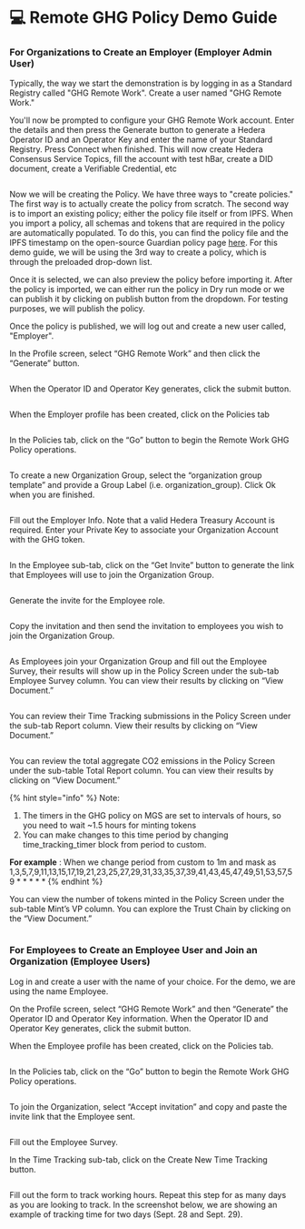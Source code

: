 # 💻 Remote GHG Policy Demo Guide

### For Organizations to Create an Employer (Employer Admin User)

Typically, the way we start the demonstration is by logging in as a Standard Registry called "GHG Remote Work". Create a user named "GHG Remote Work."

You'll now be prompted to configure your GHG Remote Work account. Enter the details and then press the Generate button to generate a Hedera Operator ID and an Operator Key and enter the name of your Standard Registry. Press Connect when finished. This will now create Hedera Consensus Service Topics, fill the account with test hBar, create a DID document, create a Verifiable Credential, etc

<figure><img src="../../../../.gitbook/assets/Screen Shot 2022-12-14 at 1.22.01 PM.png" alt=""><figcaption></figcaption></figure>

Now we will be creating the Policy. We have three ways to "create policies." The first way is to actually create the policy from scratch. The second way is to import an existing policy; either the policy file itself or from IPFS. When you import a policy, all schemas and tokens that are required in the policy are automatically populated. To do this, you can find the policy file and the IPFS timestamp on the open-source Guardian policy page [here](https://github.com/hashgraph/guardian/tree/main/Demo%20Artifacts/iREC). For this demo guide, we will be using the 3rd way to create a policy, which is through the preloaded drop-down list.&#x20;

Once it is selected, we can also preview the policy before importing it. After the policy is imported, we can either run the policy in Dry run mode or we can publish it by clicking on publish button from the dropdown. For testing purposes, we will publish the policy.

Once the policy is published, we will log out and create a new user called, "Employer".&#x20;

In the Profile screen, select “GHG Remote Work” and then click the “Generate” button.

<figure><img src="../../../../.gitbook/assets/Screen Shot 2022-12-14 at 1.22.23 PM.png" alt=""><figcaption></figcaption></figure>

When the Operator ID and Operator Key generates, click the submit button.

<figure><img src="../../../../.gitbook/assets/Screen Shot 2022-12-14 at 1.22.43 PM.png" alt=""><figcaption></figcaption></figure>

When the Employer profile has been created, click on the Policies tab

<figure><img src="../../../../.gitbook/assets/Screen Shot 2022-12-14 at 1.23.09 PM (1).png" alt=""><figcaption></figcaption></figure>

In the Policies tab, click on the “Go” button to begin the Remote Work GHG Policy operations.

<figure><img src="../../../../.gitbook/assets/Screen Shot 2022-12-14 at 1.23.42 PM.png" alt=""><figcaption></figcaption></figure>

To create a new Organization Group, select the “organization group template” and provide a Group Label (i.e. organization\_group). Click Ok when you are finished.

<figure><img src="../../../../.gitbook/assets/Screen Shot 2022-12-14 at 1.24.00 PM.png" alt=""><figcaption></figcaption></figure>

Fill out the Employer Info. Note that a valid Hedera Treasury Account is required. Enter your Private Key to associate your Organization Account with the GHG token.

<figure><img src="../../../../.gitbook/assets/Screen Shot 2022-12-14 at 1.24.25 PM.png" alt=""><figcaption></figcaption></figure>

In the Employee sub-tab, click on the “Get Invite” button to generate the link that Employees will use to join the Organization Group.

<figure><img src="../../../../.gitbook/assets/Screen Shot 2022-12-14 at 1.24.41 PM.png" alt=""><figcaption></figcaption></figure>

Generate the invite for the Employee role.

<figure><img src="../../../../.gitbook/assets/Screen Shot 2022-12-14 at 1.25.01 PM.png" alt=""><figcaption></figcaption></figure>

Copy the invitation and then send the invitation to employees you wish to join the Organization Group.

<figure><img src="../../../../.gitbook/assets/Screen Shot 2022-12-14 at 1.25.12 PM.png" alt=""><figcaption></figcaption></figure>

As Employees join your Organization Group and fill out the Employee Survey, their results will show up in the Policy Screen under the sub-tab Employee Survey column. You can view their results by clicking on “View Document.”

<figure><img src="../../../../.gitbook/assets/Screen Shot 2022-12-14 at 1.25.27 PM.png" alt=""><figcaption></figcaption></figure>

You can review their Time Tracking submissions in the Policy Screen under the sub-tab Report column. View their results by clicking on “View Document.”

<figure><img src="../../../../.gitbook/assets/Screen Shot 2022-12-14 at 1.25.45 PM.png" alt=""><figcaption></figcaption></figure>

You can review the total aggregate CO2 emissions in the Policy Screen under the sub-table Total Report column. You can view their results by clicking on “View Document.”

{% hint style="info" %}
Note:

1. The timers in the GHG policy on MGS are set to intervals of hours, so you need to wait \~1.5 hours for minting tokens
2. You can make changes to this time period by changing time\_tracking\_timer block from period to custom.

**For example** : When we change period from custom to 1m and mask as 1,3,5,7,9,11,13,15,17,19,21,23,25,27,29,31,33,35,37,39,41,43,45,47,49,51,53,57,59 \* \* \* \* \*
{% endhint %}

You can view the number of tokens minted in the Policy Screen under the sub-table Mint’s VP column. You can explore the Trust Chain by clicking on the “View Document.”

<figure><img src="../../../../.gitbook/assets/Screen Shot 2022-12-14 at 1.26.16 PM.png" alt=""><figcaption></figcaption></figure>

### For Employees to Create an Employee User and Join an Organization (Employee Users)

Log in and create a user with the name of your choice. For the demo, we are using the name Employee.&#x20;

On the Profile screen, select “GHG Remote Work” and then “Generate” the Operator ID and Operator Key information. When the Operator ID and Operator Key generates, click the submit button.

When the Employee profile has been created, click on the Policies tab.

<figure><img src="../../../../.gitbook/assets/Screen Shot 2022-12-14 at 1.26.36 PM (1).png" alt=""><figcaption></figcaption></figure>

In the Policies tab, click on the “Go” button to begin the Remote Work GHG Policy operations.

<figure><img src="../../../../.gitbook/assets/Screen Shot 2022-12-14 at 1.26.56 PM.png" alt=""><figcaption></figcaption></figure>

To join the Organization, select “Accept invitation” and copy and paste the invite link that the Employee sent.

<figure><img src="../../../../.gitbook/assets/Screen Shot 2022-12-14 at 1.27.10 PM.png" alt=""><figcaption></figcaption></figure>

Fill out the Employee Survey.

In the Time Tracking sub-tab, click on the Create New Time Tracking button.

<figure><img src="../../../../.gitbook/assets/Screen Shot 2022-12-14 at 1.27.29 PM.png" alt=""><figcaption></figcaption></figure>

Fill out the form to track working hours. Repeat this step for as many days as you are looking to track. In the screenshot below, we are showing an example of tracking time for two days (Sept. 28 and Sept. 29).

<figure><img src="../../../../.gitbook/assets/Screen Shot 2022-12-14 at 1.27.54 PM.png" alt=""><figcaption></figcaption></figure>
